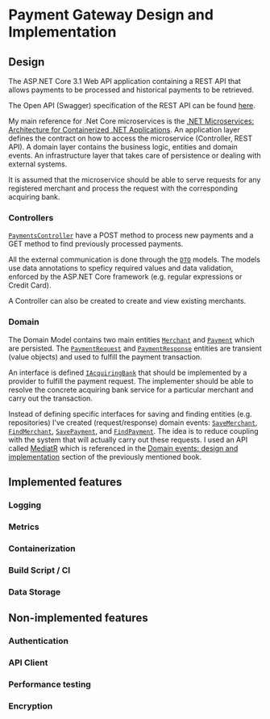 # Payment Gateway Design and Implementation

## Design

The ASP.NET Core 3.1 Web API application containing a REST API that allows payments to be processed and historical payments 
to be retrieved.

The Open API (Swagger) specification of the REST API can be found [here](https://patituccia.github.io/payment-gateway).

My main reference for .Net Core microservices is the [.NET Microservices: Architecture for Containerized .NET Applications](https://docs.microsoft.com/en-us/dotnet/architecture/microservices/).
An application layer defines the contract on how to access the microservice (Controller, REST API). A domain layer contains the business 
logic, entities and domain events. An infrastructure layer that takes care of persistence or dealing with external systems.

It is assumed that the microservice should be able to serve requests for any registered merchant and process the request with the 
corresponding acquiring bank.

### Controllers

[```PaymentsController```](/PaymentGateway/Controllers/PaymentController.cs) have a POST method to process new payments 
and a GET method to find previously processed payments.

All the external communication is done through the [```DTO```](/PaymentGateway/Models) models. The models use data annotations
to speficy required values and data validation, enforced by the ASP.NET Core framework (e.g. regular expressions or Credit Card).

A Controller can also be created to create and view existing merchants.

### Domain

The Domain Model contains two main entities [```Merchant```](/PaymentGateway.Domain/Merchant.cs) and [```Payment```](/PaymentGateway.Domain/Payment.cs)
which are persisted. The [```PaymentRequest```](/PaymentGateway.Domain/PaymentRequest.cs) and [```PaymentResponse```](/PaymentGateway.Domain/PaymentResponse.cs) 
entities are transient (value objects) and used to fulfill the payment transaction.

An interface is defined [```IAcquiringBank```](/PaymentGateway.Domain/IAcquiringBank.cs) that should be implemented by a provider to
fulfill the payment request. The implementer should be able to resolve the concrete acquiring bank service for a particular merchant and 
carry out the transaction.

Instead of defining specific interfaces for saving and finding entities (e.g. repositories) I've created (request/response) domain events:
[```SaveMerchant```](/PaymentGateway.Domain/Events/SaveMerchant.cs), [```FindMerchant```](/PaymentGateway.Domain/Events/FindMerchant.cs),
[```SavePayment```](/PaymentGateway.Domain/Events/SavePayment.cs), and [```FindPayment```](/PaymentGateway.Domain/Events/FindPayment.cs).
The idea is to reduce coupling with the system that will actually carry out these requests. I used an API called [MediatR](https://github.com/jbogard/MediatR/wiki)
which is referenced in the [Domain events: design and implementation](https://docs.microsoft.com/en-us/dotnet/architecture/microservices/microservice-ddd-cqrs-patterns/domain-events-design-implementation)
section of the previously mentioned book.

## Implemented features

### Logging



### Metrics

### Containerization

### Build Script / CI

### Data Storage

## Non-implemented features

### Authentication

### API Client

### Performance testing

### Encryption
